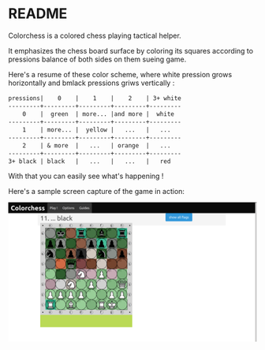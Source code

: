 
# README

Colorchess is a colored chess playing tactical helper.

It emphasizes the chess board surface by coloring its squares according to pressions balance of both sides on them sueing game.

Here's a resume of these color scheme, where white pression grows horizontally and bmlack pressions griws vertically :

    pressions|    0    |    1    |    2    | 3+ white
    ---------+---------+---------+---------+---------
        0    |  green  | more... |and more |  white
    ---------+---------+---------+---------+---------
        1    | more... |  yellow |   ...   |   ...
    ---------+---------+---------+---------+---------
        2    | & more  |   ...   | orange  |   ...
    ---------+---------+---------+---------+---------
    3+ black | black   |   ...   |   ...   |   red

With that you can easily see what's happening !

Here's a sample screen capture of the game in action:

![Colorchess frist runs in colored mode](images/colorchess-first-runs.png)

